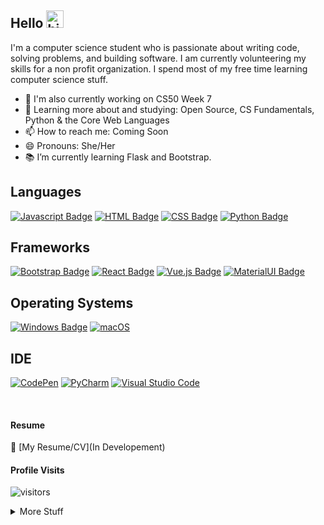 ## Hello <img src="https://user-images.githubusercontent.com/1303154/88677602-1635ba80-d120-11ea-84d8-d263ba5fc3c0.gif" width="28px" alt="hi">
I'm a computer science student who is passionate about writing code, solving problems, and building software. I am currently volunteering my skills for a non profit organization. I spend most of my free time learning computer science stuff.

<!-- 📫 Reach out! -->

<!-- - 🔭 I’m currently working on my hackathon project -->
- 🤔 I'm also currently working on CS50 Week 7
- 🌱 Learning more about and studying: Open Source, CS Fundamentals, Python & the Core Web Languages
- 📫 How to reach me: Coming Soon
- 😄 Pronouns: She/Her
- 📚 I’m currently learning Flask and Bootstrap.
<!-- - ⚡ Fun fact: I work out and play video games in my free time --->

## Languages
[![Javascript Badge](https://img.shields.io/badge/-Javascript-F0DB4F?style=for-the-badge&labelColor=black&logo=javascript&logoColor=F0DB4F)](#)
[![HTML Badge](https://img.shields.io/badge/HTML5-E34F26?style=for-the-badge&logo=html5&logoColor=white)](#)
[![CSS Badge](https://img.shields.io/badge/CSS3-1572B6?style=for-the-badge&logo=css3&logoColor=white)](#)
[![Python Badge](https://img.shields.io/badge/Python-3776AB?style=for-the-badge&logo=python&logoColor=white)](#)
<!--[![SASS Badge](https://img.shields.io/badge/Sass-CC6699?style=for-the-badge&logo=sass&logoColor=white)](#)-->
<!--[![Express Badge](https://img.shields.io/badge/Express.js-404D59?style=for-the-badge)](#)-->
<!--[![Nodejs Badge](https://img.shields.io/badge/-Nodejs-3C873A?style=for-the-badge&labelColor=black&logo=node.js&logoColor=3C873A)](#)-->
                    
## Frameworks
[![Bootstrap Badge](https://img.shields.io/badge/Bootstrap-%23563D7C.svg?style=for-the-badge&logo=appveyor&logo=bootstrap&logoColor=white)](#)
[![React Badge](https://img.shields.io/badge/-React-61DBFB?style=for-the-badge&labelColor=black&logo=react&logoColor=61DBFB)](#) 
[![Vue.js Badge](https://img.shields.io/badge/Vue.js-35495E?style=for-the-badge&logo=vue.js&logoColor=4FC08D)](#)
[![MaterialUI Badge](https://img.shields.io/badge/MaterialUI-%23563D7C.svg?style=for-the-badge&logo=appveyor&logo=materialui&logoColor=white)](#)

## Operating Systems
[![Windows Badge](https://img.shields.io/badge/Windows-0078D6?style=for-the-badge&logo=windows&logoColor=white)](#)
[![macOS](https://img.shields.io/badge/mac%20os-000000?style=for-the-badge&logo=macos&logoColor=F0F0F0)](#)
<!--[![Ubuntu Badge](https://img.shields.io/badge/Ubuntu-E95420?style=for-the-badge&logo=ubuntu&logoColor=white)](#)-->
<!--[![Netlify Badge](https://img.shields.io/badge/Netlify-00C7B7?style=for-the-badge&logo=netlify&logoColor=white)](#)-->

## IDE
[![CodePen](https://img.shields.io/badge/CodePen-white?style=for-the-badge&logo=codepen&logoColor=black)](#)
[![PyCharm](https://img.shields.io/badge/pycharm-143?style=for-the-badge&logo=pycharm&logoColor=black&color=black&labelColor=green)](#)
[![Visual Studio Code](https://img.shields.io/badge/Visual%20Studio%20Code-0078d7.svg?style=for-the-badge&logo=visual-studio-code&logoColor=white)](#)

<br />

#### Resume
:paperclip: [My Resume/CV](In Developement)

#### Profile Visits 

![visitors](https://visitor-badge.glitch.me/badge?page_id=eldev634.eldev634)

<details>
<summary>
  More Stuff 
</summary>

<br />

#### About
<!--I am passionate about creating user friendly designs and solving problems creatively. Being organized and detail oriented.-->
I am a US based Computer Science student and passionate about writing code. My first programming language was MySQL which I learned after take a Databases class in college. After I taught myself using online resources along with massive open online courses. I am passionate creating sustaniable resuable solutions and mainly code using HTML, CSS, JavaScript and React.

  
<!--#### Coding Stats

HTML        ████████████████████░░░░░   82.29% <br/>
CSS         ███████████████░░░░░░░░░░   72.61% <br/>
JavaScript  ████████████░░░░░░░░░░░░░   67.63% <br/>
React       █████████░░░░░░░░░░░░░░░░   21.25% <br/>
Other       ████░░░░░░░░░░░░░░░░░░░░░   10.19% -->
  

#### Most Used Languages
![language](https://github-readme-stats.vercel.app/api/top-langs/?username=el634dev&theme=blue-green)

#### Github Stats

![el634dev github stats](https://github-readme-stats.vercel.app/api?username=el634dev&count_private=true&theme=tokyonight&hide=contribs,prs)
</details>

